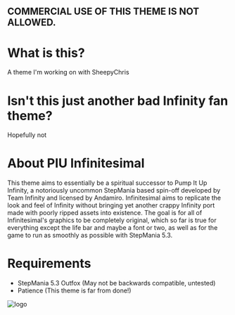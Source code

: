 ## COMMERCIAL USE OF THIS THEME IS NOT ALLOWED.

# What is this?
A theme I'm working on with SheepyChris

# Isn't this just another bad Infinity fan theme?
Hopefully not

# About PIU Infinitesimal
This theme aims to essentially be a spiritual successor to Pump It Up Infinity, a notoriously uncommon StepMania based spin-off developed by Team Infinity and licensed by Andamiro. Infinitesimal aims to replicate the look and feel of Infinity without bringing yet another crappy Infinity port made with poorly ripped assets into existence. The goal is for all of Infinitesimal's graphics to be completely original, which so far is true for everything except the life bar and maybe a font or two, as well as for the game to run as smoothly as possible with StepMania 5.3.

# Requirements
* StepMania 5.3 Outfox (May not be backwards compatible, untested)
* Patience (This theme is far from done!)

![logo](https://raw.githubusercontent.com/dj505/PIU-Infinitesimal/master/Graphics/logo%20(doubleres).png)
